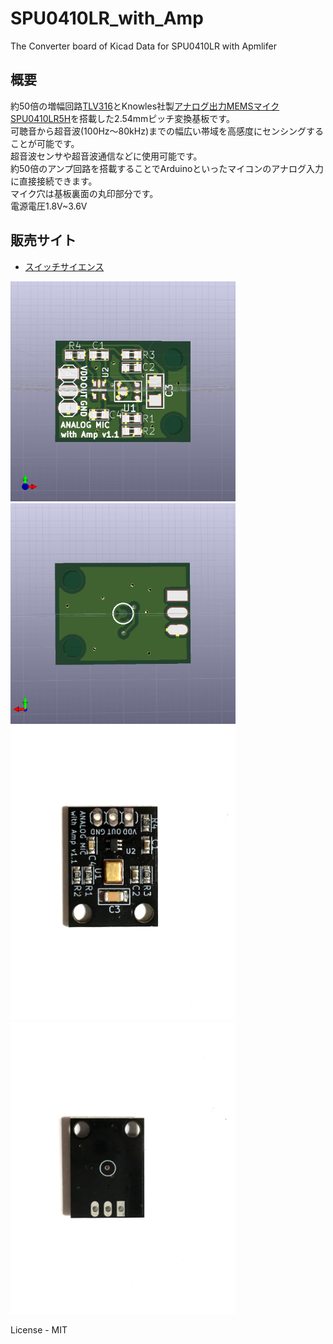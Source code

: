 # SPU0410LR_with_Amp
The Converter board of Kicad Data for SPU0410LR with Apmlifer

## 概要
約50倍の増幅回路[TLV316][0]とKnowles社製[アナログ出力MEMSマイクSPU0410LR5H][1]を搭載した2.54mmピッチ変換基板です。  
可聴音から超音波(100Hz～80kHz)までの幅広い帯域を高感度にセンシングすることが可能です。  
超音波センサや超音波通信などに使用可能です。  
約50倍のアンプ回路を搭載することでArduinoといったマイコンのアナログ入力に直接接続できます。  
マイク穴は基板裏面の丸印部分です。  
電源電圧1.8V~3.6V

## 販売サイト
  * [スイッチサイエンス][2]

<img src="https://github.com/meerstern/SPU0410LR_with_Amp/blob/master/img1.jpg" width="360">


<img src="https://github.com/meerstern/SPU0410LR_with_Amp/blob/master/img2.jpg" width="360">

<img src="https://github.com/meerstern/SPU0410LR_with_Amp/blob/master/photo1.JPG" width="360">


<img src="https://github.com/meerstern/SPU0410LR_with_Amp/blob/master/photo2.JPG" width="360">

License - MIT

[1]: https://www.digikey.jp/product-detail/ja/knowles/SPU0410LR5H-QB-7/423-1139-1-ND/2420983 "*1"
[0]: http://www.tij.co.jp/product/jp/TLV316 "*0"
[2]: https://www.switch-science.com/products/5462
